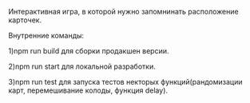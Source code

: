 Интерактивная игра, в которой нужно запомнинать расположение карточек.

Внутренние команды:

1)npm run build для сборки продакшен версии.

2)npm run start для локальной разработки.

3)npm run test для запуска тестов некторых функций(рандомизации карт, перемешивание колоды, функция delay).
